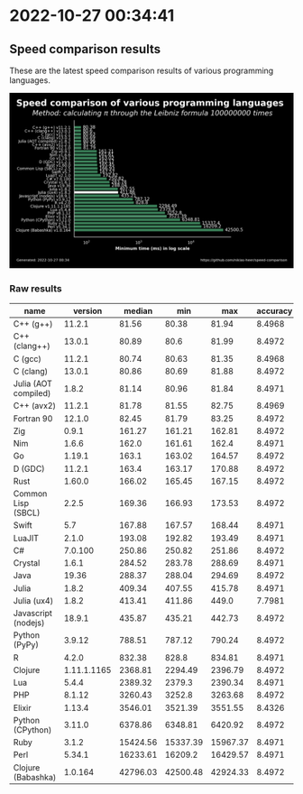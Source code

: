# 2022-10-27 00:34:41

## Speed comparison results

These are the latest speed comparison results of various programming languages.

![plot](../assets/2022-10-27T003441/combined_results.png "Speed comparison of programming languages")

### Raw results

| name                 | version     | median   | min      | max      | accuracy |
| -------------------- | ----------- | -------- | -------- | -------- | -------- |
| C++ (g++)            | 11.2.1      | 81.56    | 80.38    | 81.94    | 8.4968   |
| C++ (clang++)        | 13.0.1      | 80.89    | 80.6     | 81.99    | 8.4972   |
| C (gcc)              | 11.2.1      | 80.74    | 80.63    | 81.35    | 8.4968   |
| C (clang)            | 13.0.1      | 80.86    | 80.69    | 81.88    | 8.4972   |
| Julia (AOT compiled) | 1.8.2       | 81.14    | 80.96    | 81.84    | 8.4971   |
| C++ (avx2)           | 11.2.1      | 81.78    | 81.55    | 82.75    | 8.4969   |
| Fortran 90           | 12.1.0      | 82.45    | 81.79    | 83.25    | 8.4972   |
| Zig                  | 0.9.1       | 161.27   | 161.21   | 162.81   | 8.4972   |
| Nim                  | 1.6.6       | 162.0    | 161.61   | 162.4    | 8.4971   |
| Go                   | 1.19.1      | 163.1    | 163.02   | 164.57   | 8.4972   |
| D (GDC)              | 11.2.1      | 163.4    | 163.17   | 170.88   | 8.4972   |
| Rust                 | 1.60.0      | 166.02   | 165.45   | 167.15   | 8.4972   |
| Common Lisp (SBCL)   | 2.2.5       | 169.36   | 166.93   | 173.53   | 8.4972   |
| Swift                | 5.7         | 167.88   | 167.57   | 168.44   | 8.4971   |
| LuaJIT               | 2.1.0       | 193.08   | 192.82   | 193.49   | 8.4971   |
| C#                   | 7.0.100     | 250.86   | 250.82   | 251.86   | 8.4972   |
| Crystal              | 1.6.1       | 284.52   | 283.78   | 288.69   | 8.4971   |
| Java                 | 19.36       | 288.37   | 288.04   | 294.69   | 8.4972   |
| Julia                | 1.8.2       | 409.34   | 407.55   | 415.78   | 8.4971   |
| Julia (ux4)          | 1.8.2       | 413.41   | 411.86   | 449.0    | 7.7981   |
| Javascript (nodejs)  | 18.9.1      | 435.87   | 435.21   | 442.73   | 8.4972   |
| Python (PyPy)        | 3.9.12      | 788.51   | 787.12   | 790.24   | 8.4972   |
| R                    | 4.2.0       | 832.38   | 828.8    | 834.81   | 8.4971   |
| Clojure              | 1.11.1.1165 | 2368.81  | 2294.49  | 2396.79  | 8.4972   |
| Lua                  | 5.4.4       | 2389.32  | 2379.3   | 2390.34  | 8.4971   |
| PHP                  | 8.1.12      | 3260.43  | 3252.8   | 3263.68  | 8.4972   |
| Elixir               | 1.13.4      | 3546.01  | 3521.39  | 3551.55  | 8.4326   |
| Python (CPython)     | 3.11.0      | 6378.86  | 6348.81  | 6420.92  | 8.4972   |
| Ruby                 | 3.1.2       | 15424.56 | 15337.39 | 15967.37 | 8.4971   |
| Perl                 | 5.34.1      | 16233.61 | 16209.2  | 16429.57 | 8.4971   |
| Clojure (Babashka)   | 1.0.164     | 42796.03 | 42500.48 | 42924.33 | 8.4972   |
